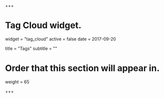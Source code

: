 +++
# Tag Cloud widget.
widget = "tag_cloud"
active = false 
date = 2017-09-20

title = "Tags"
subtitle = ""

# Order that this section will appear in.
weight = 65

+++
